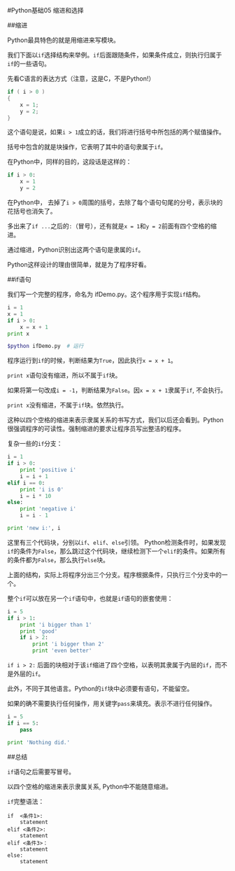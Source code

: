 #Python基础05 缩进和选择

##缩进

Python最具特色的就是用缩进来写模块。

我们下面以`if`选择结构来举例。`if`后面跟随条件，如果条件成立，则执行归属于`if`的一些语句。

先看C语言的表达方式（注意，这是C，不是Python!）

```c
if ( i > 0 )
{
    x = 1;
    y = 2;
}
```

这个语句是说，如果`i > 1`成立的话，我们将进行括号中所包括的两个赋值操作。

括号中包含的就是块操作，它表明了其中的语句隶属于`if`。

在Python中，同样的目的，这段话是这样的：

```python
if i > 0:
    x = 1
    y = 2
```

在Python中， 去掉了`i > 0`周围的括号，去除了每个语句句尾的分号，表示块的花括号也消失了。

多出来了`if ...`之后的`:`（冒号），还有就是`x = 1`和`y = 2`前面有四个空格的缩进。

通过缩进，Python识别出这两个语句是隶属的`if`。

Python这样设计的理由很简单，就是为了程序好看。

##if语句

我们写一个完整的程序，命名为 ifDemo.py。这个程序用于实现`if`结构。

```python
i = 1
x = 1
if i > 0:
    x = x + 1
print x
```

```bash
$python ifDemo.py  # 运行
```
程序运行到`if`的时候，判断结果为`True`，因此执行`x = x + 1`。

`print x`语句没有缩进，所以不属于`if`块。

如果将第一句改成`i = -1`，判断结果为`False`。因`x = x + 1`隶属于`if`, 不会执行。 

`print x`没有缩进，不属于`if`块。依然执行。

这种以四个空格的缩进来表示隶属关系的书写方式，我们以后还会看到。Python很强调程序的可读性。强制缩进的要求让程序员写出整洁的程序。

复杂一些的`if`分支：

```python
i = 1
if i > 0:
    print 'positive i'
    i = i + 1
elif i == 0:
    print 'i is 0'
    i = i * 10
else:
    print 'negative i'
    i = i - 1

print 'new i:', i
```

这里有三个代码块，分别以`if`、`elif`、`else`引领。
Python检测条件时，如果发现`if`的条件为`False`，那么跳过这个代码块，继续检测下一个`elif`的条件。如果所有的条件都为`False`，那么执行`else`块。

上面的结构，实际上将程序分出三个分支。程序根据条件，只执行三个分支中的一个。

整个`if`可以放在另一个`if`语句中，也就是`if`语句的嵌套使用：

```python
i = 5
if i > 1:
    print 'i bigger than 1'
    print 'good'
    if i > 2:
        print 'i bigger than 2'
        print 'even better'
```

`if i > 2:` 后面的块相对于该`if`缩进了四个空格，以表明其隶属于内层的`if`，而不是外层的`if`。

此外，不同于其他语言。Python的`if`块中必须要有语句，不能留空。

如果的确不需要执行任何操作，用关键字`pass`来填充。表示不进行任何操作。

```python
i = 5
if i == 5:
	pass

print 'Nothing did.'
```

##总结

`if`语句之后需要写冒号。

以四个空格的缩进来表示隶属关系, Python中不能随意缩进。

`if`完整语法：
```quote
if  <条件1>:
    statement
elif <条件2>:
    statement
elif <条件3>：
    statement
else:
    statement
```